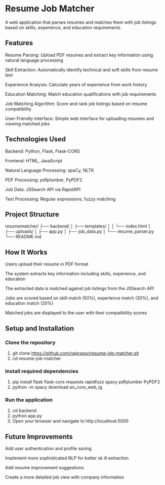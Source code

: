 # Resume Job Matcher
A web application that parses resumes and matches them with job listings based on skills, experience, and education requirements.

## Features
Resume Parsing: Upload PDF resumes and extract key information using natural language processing

Skill Extraction: Automatically identify technical and soft skills from resume text

Experience Analysis: Calculate years of experience from work history

Education Matching: Match education qualifications with job requirements

Job Matching Algorithm: Score and rank job listings based on resume compatibility

User-Friendly Interface: Simple web interface for uploading resumes and viewing matched jobs

## Technologies Used
Backend: Python, Flask, Flask-CORS

Frontend: HTML, JavaScript

Natural Language Processing: spaCy, NLTK

PDF Processing: pdfplumber, PyPDF2

Job Data: JSSearch API via RapidAPI

Text Processing: Regular expressions, fuzzy matching

## Project Structure

resumematcher/
├── backend/
│   ├── templates/
│   │   └── index.html
│   ├── uploads/
│   ├── app.py
│   ├── job_data.py
│   └── resume_parser.py
└── README.md
## How It Works
Users upload their resume in PDF format

The system extracts key information including skills, experience, and education

The extracted data is matched against job listings from the JSSearch API

Jobs are scored based on skill match (50%), experience match (30%), and education match (20%)

Matched jobs are displayed to the user with their compatibility scores

## Setup and Installation

### Clone the repository

1. git clone https://github.com/rajpragur/resume-job-matcher.git
2. cd resume-job-matcher
### Install required dependencies

1. pip install flask flask-cors requests rapidfuzz spacy pdfplumber PyPDF2
2. python -m spacy download en_core_web_lg

### Run the application

1. cd backend
2. python app.py
3. Open your browser and navigate to http://localhost:5000

## Future Improvements
Add user authentication and profile saving

Implement more sophisticated NLP for better sk  ill extraction

Add resume improvement suggestions

Create a more detailed job view with company information
